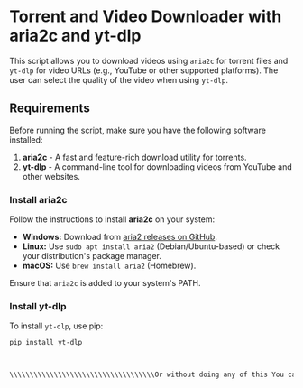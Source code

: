 # Torrent and Video Downloader with aria2c and yt-dlp

This script allows you to download videos using `aria2c` for torrent files and `yt-dlp` for video URLs (e.g., YouTube or other supported platforms). The user can select the quality of the video when using `yt-dlp`.

## Requirements

Before running the script, make sure you have the following software installed:

1. **aria2c** - A fast and feature-rich download utility for torrents.
2. **yt-dlp** - A command-line tool for downloading videos from YouTube and other websites.

### Install aria2c
Follow the instructions to install **aria2c** on your system:

- **Windows:** Download from [aria2 releases on GitHub](https://github.com/aria2/aria2/releases).
- **Linux:** Use `sudo apt install aria2` (Debian/Ubuntu-based) or check your distribution's package manager.
- **macOS:** Use `brew install aria2` (Homebrew).

Ensure that `aria2c` is added to your system's PATH.

### Install yt-dlp
To install `yt-dlp`, use pip:

```bash
pip install yt-dlp



\\\\\\\\\\\\\\\\\\\\\\\\\\\\\\\\\\\\Or without doing any of this You can just go  the script folder ,then to the Exe folder and run the excutable file\\\\\\\\\\\\\\\\\\\\\\\\\\\\\\\\\
